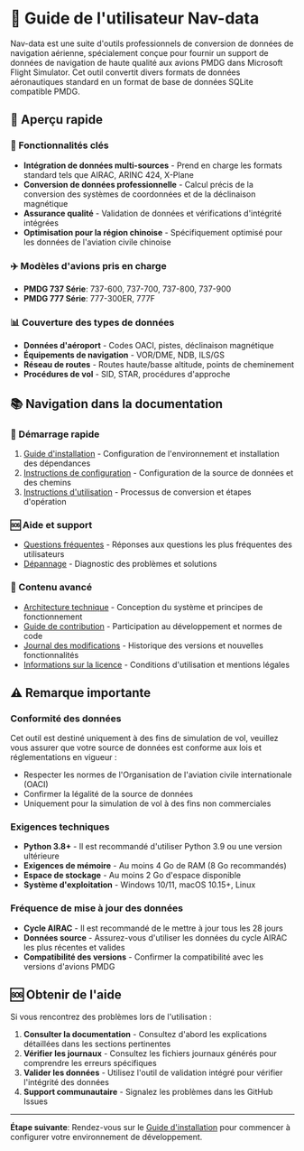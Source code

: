 # 🛫 Guide de l'utilisateur Nav-data

Nav-data est une suite d'outils professionnels de conversion de données de navigation aérienne, spécialement conçue pour fournir un support de données de navigation de haute qualité aux avions PMDG dans Microsoft Flight Simulator. Cet outil convertit divers formats de données aéronautiques standard en un format de base de données SQLite compatible PMDG.

## 📖 Aperçu rapide

### 🎯 Fonctionnalités clés
- **Intégration de données multi-sources** - Prend en charge les formats standard tels que AIRAC, ARINC 424, X-Plane
- **Conversion de données professionnelle** - Calcul précis de la conversion des systèmes de coordonnées et de la déclinaison magnétique
- **Assurance qualité** - Validation de données et vérifications d'intégrité intégrées
- **Optimisation pour la région chinoise** - Spécifiquement optimisé pour les données de l'aviation civile chinoise

### ✈️ Modèles d'avions pris en charge
- **PMDG 737 Série**: 737-600, 737-700, 737-800, 737-900
- **PMDG 777 Série**: 777-300ER, 777F

### 📊 Couverture des types de données
- **Données d'aéroport** - Codes OACI, pistes, déclinaison magnétique
- **Équipements de navigation** - VOR/DME, NDB, ILS/GS
- **Réseau de routes** - Routes haute/basse altitude, points de cheminement
- **Procédures de vol** - SID, STAR, procédures d'approche

## 📚 Navigation dans la documentation

### 🚀 Démarrage rapide
1. [Guide d'installation](installation.md) - Configuration de l'environnement et installation des dépendances
2. [Instructions de configuration](configuration.md) - Configuration de la source de données et des chemins
3. [Instructions d'utilisation](usage.md) - Processus de conversion et étapes d'opération

### 🆘 Aide et support
- [Questions fréquentes](../faq.md) - Réponses aux questions les plus fréquentes des utilisateurs
- [Dépannage](../troubleshooting.md) - Diagnostic des problèmes et solutions

### 🔧 Contenu avancé
- [Architecture technique](../architecture.md) - Conception du système et principes de fonctionnement
- [Guide de contribution](../contributing.md) - Participation au développement et normes de code
- [Journal des modifications](../changelog.md) - Historique des versions et nouvelles fonctionnalités
- [Informations sur la licence](../license.md) - Conditions d'utilisation et mentions légales

## ⚠️ Remarque importante

### Conformité des données
Cet outil est destiné uniquement à des fins de simulation de vol, veuillez vous assurer que votre source de données est conforme aux lois et réglementations en vigueur :
- Respecter les normes de l'Organisation de l'aviation civile internationale (OACI)
- Confirmer la légalité de la source de données
- Uniquement pour la simulation de vol à des fins non commerciales

### Exigences techniques
- **Python 3.8+** - Il est recommandé d'utiliser Python 3.9 ou une version ultérieure
- **Exigences de mémoire** - Au moins 4 Go de RAM (8 Go recommandés)
- **Espace de stockage** - Au moins 2 Go d'espace disponible
- **Système d'exploitation** - Windows 10/11, macOS 10.15+, Linux

### Fréquence de mise à jour des données
- **Cycle AIRAC** - Il est recommandé de le mettre à jour tous les 28 jours
- **Données source** - Assurez-vous d'utiliser les données du cycle AIRAC les plus récentes et valides
- **Compatibilité des versions** - Confirmer la compatibilité avec les versions d'avions PMDG

## 🆘 Obtenir de l'aide

Si vous rencontrez des problèmes lors de l'utilisation :

1. **Consulter la documentation** - Consultez d'abord les explications détaillées dans les sections pertinentes
2. **Vérifier les journaux** - Consultez les fichiers journaux générés pour comprendre les erreurs spécifiques
3. **Valider les données** - Utilisez l'outil de validation intégré pour vérifier l'intégrité des données
4. **Support communautaire** - Signalez les problèmes dans les GitHub Issues

---

**Étape suivante**: Rendez-vous sur le [Guide d'installation](installation.md) pour commencer à configurer votre environnement de développement.